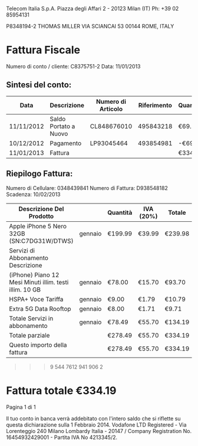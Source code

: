 

Telecom Italia S.p.A.
Piazza degli Affari
2 - 20123 Milan (IT)
Ph: +39 02 85954131


P8348194-2
THOMAS MILLER
VIA SCIANCAI 53
00144
ROME, ITALY

# Fattura Fiscale

Numero di conto / cliente: C8375751-2
Data: 11/01/2013

## Sintesi del conto:

| Data       | Descrizione           | Numero di Articolo | Riferimento | Quantità | Totale  |
| ---------- | --------------------- | ------------------ | ----------- | -------- | ------- |
| 11/11/2012 | Saldo Portato a Nuovo | CL848676010        | 495843218   | €69.99   | €69.99  |
| 10/12/2012 | Pagamento             | LP93045464         | 493854981   | -€69.99  | -€69.99 |
| 11/01/2013 | Fattura               |                    |             | €334.19  | €334.19 |


## Riepilogo Fattura:
Numero di Cellulare: 0348439841
Numero di Fattura: D938548182
Scadenza: 10/02/2013

| Descrizione Del Prodotto                                |         | Quantità | IVA (20%) | Totale  |
| ------------------------------------------------------- | ------- | -------- | --------- | ------- |
| Apple iPhone 5 Nero 32GB (SN:C7DG31W/DTWS)              | gennaio | €199.99  | €39.99    | €239.98 |
| Servizi di Abbonamento Descrizione                      |         |          |           |         |
| (iPhone) Piano 12 Mesi Minuti illim. testi illim. 10 GB | gennaio | €78.00   | €15.70    | €93.70  |
| HSPA+ Voce Tariffa                                      | gennaio | €9.00    | €1.79     | €10.79  |
| Extra 5G Data Rooftop                                   | gennaio | €8.00    | €1.71     | €9.71   |
| Totale Servizi in abbonamento                           | gennaio | €78.49   | €55.70    | €134.19 |
| Totale parziale                                         |         | €278.49  | €55.70    | €334.19 |
| Questo importo della fattura                            |         | €278.49  | €55.70    | €334.19 |


>>> 9 544 7612 941 906 2

# Fattura totale €334.19
Pagina 1 di 1


Il tuo conto in banca verrà addebitato con l'intero saldo che si riflette su questa dichiarazione sulla 1 Febbraio 2014.
Vodafone LTD Registered - Via Lorenteggio 240 Milano Lombardy Italia - 20147 / Company Registration No. 16454932429001 - Partita IVA No 4213345/2.
